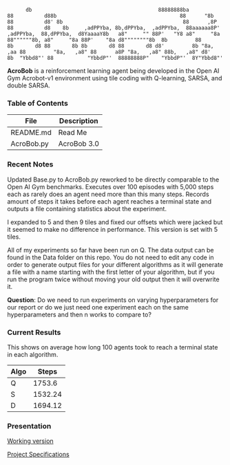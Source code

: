 `      db                                         88888888ba              88         
      d88b                                        88      "8b             88         
     d8' 8b                                       88      ,8P             88         
    d8    8b     ,adPPYba, 8b,dPPYba,  ,adPPYba,  88aaaaaa8P'  ,adPPYba,  88,dPPYba, 
  d8YaaaaY8b   a8"     "" 88P'   "Y8 a8"     "8a 88""""""8b, a8"     "8a 88P'    "8a
  d8""""""""8b  8b         88         8b       d8 88       8b 8b       d8 88       d8
 d8'         8b "8a,   ,aa 88         "8a,   ,a8" 88      a8P "8a,   ,a8" 88b,   ,a8"
d8'           8b  "Ybbd8"' 88           "YbbdP"'  88888888P"    "YbbdP"'  8Y"Ybbd8"'` 
                                         

**AcroBob** is a reinforcement learning agent being developed in the Open AI Gym Acrobot-v1 environment using tile coding with Q-learning, SARSA, and double SARSA.

### Table of Contents

|File|Description|
|-------|----------|
|README.md|Read Me|
|AcroBob.py|AcroBob 3.0|

### Recent Notes
Updated Base.py to AcroBob.py reworked to be directly comparable to the Open AI Gym benchmarks. Executes over 100 episodes with 5,000 steps each as rarely does an agent need more than this many steps. Records amount of steps it takes before each agent reaches a terminal state and outputs a file containing statistics about the experiment.

I expanded to 5 and then 9 tiles and fixed our offsets which were jacked but it seemed to make no difference in performance. This version is set with 5 tiles.

All of my experiments so far have been run on Q. The data output can be found in the Data folder on this repo. You do not need to edit any code in order to generate output files for your different algorithms as it will generate a file with a name starting with the first letter of your algorithm, but if you run the program twice without moving your old output then it will overwrite it.

**Question**: Do we need to run experiments on varying hyperparameters for our report or do we just need one experiment each on the same hyperparameters and then n works to compare to?

### Current Results

This shows on average how long 100 agents took to reach a terminal state in each algorithm.

|Algo|Steps|
|----|-----|
|Q|1753.6|
|S|1532.24|
|D|1694.12|

### Presentation

[Working version](https://docs.google.com/presentation/d/10INKYFpmIKXP7GfELKWysKBvLX78ijg27G1ittbkTAM/edit#slide=id.p)

[Project Specifications](Project%20Specs.pdf)
